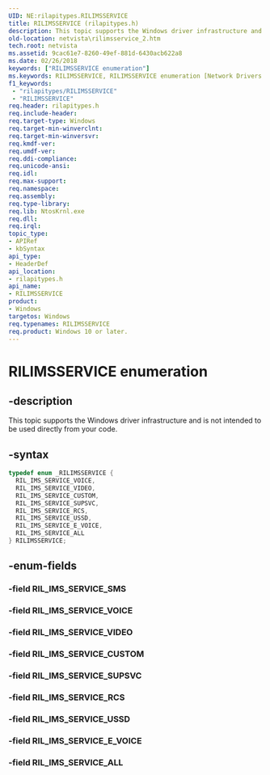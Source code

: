```yaml
---
UID: NE:rilapitypes.RILIMSSERVICE
title: RILIMSSERVICE (rilapitypes.h)
description: This topic supports the Windows driver infrastructure and is not intended to be used directly from your code.
old-location: netvista\rilimsservice_2.htm
tech.root: netvista
ms.assetid: 9cac61e7-8260-49ef-881d-6430acb622a8
ms.date: 02/26/2018
keywords: ["RILIMSSERVICE enumeration"]
ms.keywords: RILIMSSERVICE, RILIMSSERVICE enumeration [Network Drivers Starting with Windows Vista], RIL_IMS_SERVICE_ALL, RIL_IMS_SERVICE_CUSTOM, RIL_IMS_SERVICE_E_VOICE, RIL_IMS_SERVICE_RCS, RIL_IMS_SERVICE_SUPSVC, RIL_IMS_SERVICE_USSD, RIL_IMS_SERVICE_VIDEO, RIL_IMS_SERVICE_VOICE, netvista.rilimsservice_2, rilapitypes/RILIMSSERVICE, rilapitypes/RIL_IMS_SERVICE_ALL, rilapitypes/RIL_IMS_SERVICE_CUSTOM, rilapitypes/RIL_IMS_SERVICE_E_VOICE, rilapitypes/RIL_IMS_SERVICE_RCS, rilapitypes/RIL_IMS_SERVICE_SUPSVC, rilapitypes/RIL_IMS_SERVICE_USSD, rilapitypes/RIL_IMS_SERVICE_VIDEO, rilapitypes/RIL_IMS_SERVICE_VOICE
f1_keywords:
 - "rilapitypes/RILIMSSERVICE"
 - "RILIMSSERVICE"
req.header: rilapitypes.h
req.include-header:
req.target-type: Windows
req.target-min-winverclnt:
req.target-min-winversvr:
req.kmdf-ver:
req.umdf-ver:
req.ddi-compliance:
req.unicode-ansi:
req.idl:
req.max-support:
req.namespace:
req.assembly:
req.type-library:
req.lib: NtosKrnl.exe
req.dll:
req.irql:
topic_type:
- APIRef
- kbSyntax
api_type:
- HeaderDef
api_location:
- rilapitypes.h
api_name:
- RILIMSSERVICE
product:
- Windows
targetos: Windows
req.typenames: RILIMSSERVICE
req.product: Windows 10 or later.
---
```


# RILIMSSERVICE enumeration


## -description


This topic supports the Windows driver infrastructure and is not intended to be used directly from your code.


## -syntax


```cpp
typedef enum _RILIMSSERVICE {
  RIL_IMS_SERVICE_VOICE,
  RIL_IMS_SERVICE_VIDEO,
  RIL_IMS_SERVICE_CUSTOM,
  RIL_IMS_SERVICE_SUPSVC,
  RIL_IMS_SERVICE_RCS,
  RIL_IMS_SERVICE_USSD,
  RIL_IMS_SERVICE_E_VOICE,
  RIL_IMS_SERVICE_ALL
} RILIMSSERVICE;
```


## -enum-fields




### -field RIL_IMS_SERVICE_SMS


### -field RIL_IMS_SERVICE_VOICE


### -field RIL_IMS_SERVICE_VIDEO


### -field RIL_IMS_SERVICE_CUSTOM


### -field RIL_IMS_SERVICE_SUPSVC


### -field RIL_IMS_SERVICE_RCS


### -field RIL_IMS_SERVICE_USSD


### -field RIL_IMS_SERVICE_E_VOICE


### -field RIL_IMS_SERVICE_ALL

